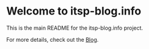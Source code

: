 # Welcome to itsp-blog.info

This is the main README for the itsp-blog.info project.

For more details, check out the [Blog](blog.md).

